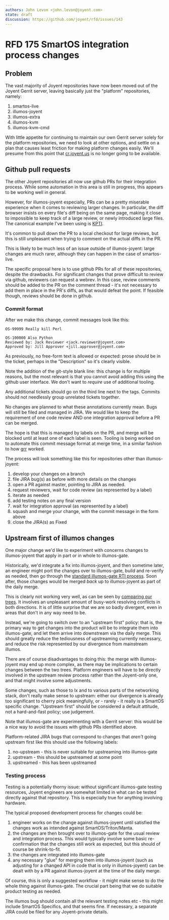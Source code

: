 ```yaml
---
authors: John Levon <john.levon@joyent.com>
state: draft
discussion: https://github.com/joyent/rfd/issues/143
---
```


<!--
    This Source Code Form is subject to the terms of the Mozilla Public
    License, v. 2.0. If a copy of the MPL was not distributed with this
    file, You can obtain one at http://mozilla.org/MPL/2.0/.
-->

<!--
    Copyright 2019 Joyent, Inc.
-->

# RFD 175 SmartOS integration process changes

## Problem

The vast majority of Joyent repositories have now been moved out of the Joyent
Gerrit server, leaving basically just the "platform" repositories, namely:

1. smartos-live
1. illumos-joyent
1. illumos-extra
1. illumos-kvm
1. illumos-kvm-cmd

With little appetite for continuing to maintain our own Gerrit server solely for
the platform repositories, we need to look at other options, and settle on a
plan that causes least friction for making platform changes easily. We'll
presume from this point that [cr.joyent.us](https://cr.joyent.us/) is no longer
going to be available.

## Github pull requests

The other Joyent repositories all now use github PRs for their integration
process. While some automation in this area is still in progress, this appears
to be working well in general.

However, for illumos-joyent especially, PRs can be a pretty miserable experience
when it comes to reviewing larger changes. In particular, the diff browser
insists on every file's diff being on the same page, making it close to
impossible to keep track of a large review, or newly introduced large files. The
canonical example I've been using is
[KPTI](https://github.com/illumos/illumos-gate/commit/74ecdb5171c9f3673b9393b1a3dc6f3a65e93895#diff-9ddb7d82a1170d4cf11ae141b03511b6).

It's common to pull down the PR to a local checkout for large reviews, but this
is still unpleasant when trying to comment on the actual diffs in the PR.

This is likely to be much less of an issue outside of illumos-joyent: large changes
are much rarer, although they can happen in the case of smartos-live.

The specific proposal here is to use github PRs for all of these repositories,
despite the drawbacks. For significant changes that prove difficult to review
via github, reviewers can request a webrev. In this case, review comments should
be added to the PR on the comment thread - it's not necessary to add them in
place in the PR's diffs, as that would defeat the point. If feasible though,
reviews should be done in github.

### Commit format

After we make this change, commit messages look like this:

```
OS-99999 Really kill Perl

OS-100000 Also Python
Reviewed by: Jack Reviewer <jack.reviewer@joyent.com>
Approved by: Jill Approver <jill.approver@joyent.com>
```

As previously, no free-form text is allowed or expected: prose should be in the ticket,
perhaps in the "Description" so it's clearly visible.

Note the addition of the git-style blank line: this change is for multiple reasons, but
the most relevant is that you cannot avoid adding this using the github user interface.
We don't want to *require* use of additional tooling.

Any additional tickets should go on the third line next to the tags. Commits should not
needlessly group unrelated tickets together.

No changes are planned to what these annotations currently mean. Bugs will still be
filed and managed in JIRA. We would like to keep the requirement of one code review
AND one integration approval before a PR can be merged.

The hope is that this is managed by labels on the PR, and merge will be blocked until
at least one of each label is seen. Tooling is being worked on to automate this commit
message format at merge time, in a similar fashion to how
[grr](https://github.com/joyent/grr) worked.

The process will look something like this for repositories other than illumos-joyent:

1. develop your changes on a branch
1. file JIRA bug(s) as before with more details on the changes
1. open a PR against master, pointing to JIRA as needed.
1. request reviewers, wait for code review (as represented by a label)
1. iterate as needed
1. add testing notes on any final version
1. wait for integration approval (as represented by a label)
1. squash and merge your change, with the commit message in the form above
1. close the JIRA(s) as Fixed

## Upstream first of illumos changes

One major change we'd like to experiment with concerns changes to illumos-joyent
that apply in part or in whole to illumos-gate.

Historically, we'd integrate a fix into illumos-joyent, and then sometime later,
an engineer might port the changes over to illumos-gate, build and re-verify as
needed, then go through the [standard illumos-gate RTI
process](https://illumos.org/books/dev/integrating.html). Soon after, those
changes would be merged *back* up to illumos-joyent as part of the daily merge.

This is clearly not working very well, as can be seen by [comparing our
trees](https://us-east.manta.joyent.com/Joyent_Dev/public/webrevs/platform-upstream-webrev/index.html).
It involves an unpleasant amount of busy-work resolving conflicts in both
directions. It is of little surprise that we are so badly divergent, even in
areas that don't in any way need to be.

Instead, we're going to switch over to an "upstream first" policy: that is, the
primary way to get changes into the product will be to integrate them into
illumos-gate, and let them arrive into downstream via the daily merge. This
should greatly reduce the tediousness of upstreaming currently necessary, and
reduce the risk represented by our divergence from mainstream illumos.

There are of course disadvantages to doing this: the merge with illumos-joyent
may end up more complex, as there may be implications to certain changes between
the two trees. Platform engineers will have to be directly involved in the
upstream review process rather than the Joyent-only one, and that might involve
some adjustments.

Some changes, such as those to lx and to various parts of the networking stack,
don't really make sense to upstream: either our divergence is already too significant
to cherry pick meaningfully, or - rarely - it really is a SmartOS specific change.
"Upstream first" should be considered a default attitude, not a hard-and-fast
policy; use judgement.

Note that illumos-gate are experimenting with a Gerrit server: this would be a
nice way to avoid the issues with github PRs identified above.

Platform-related JIRA bugs that correspond to changes that *aren't* going upstream
first like this should use the following labels:

1. no-upstream - this is never suitable for upstreaming into illumos-gate
1. upstream - this should be upstreamed at some point
1. upstreamed - this has been upstreamed

### Testing process

Testing is a potentially thorny issue: without significant illumos-gate testing
resources, Joyent engineers are somewhat limited in what can be tested directly
against that repository. This is especially true for anything involving
hardware.

The typical proposed development process for changes could be:

1. engineer works on the change against illumos-joyent until satisfied the
changes work as intended against SmartOS/Triton/Manta.
1. the changes are then brought over to illumos-gate for the usual review and
integration process. This would typically involve some basic re-confirmation
that the changes still work as expected, but this should of course be
shrink-to-fit.
1. the changes are integrated into illumos-gate
1. any necessary "glue" for merging them into illumos-joyent (such as adjusting
for a changed API in code that is only in illumos-joyent) can be dealt with by
a PR against illumos-joyent at the time of the daily merge.

Of course, this is only a suggested workflow - it might make sense to do the
whole thing against illumos-gate. The crucial part being that we do suitable product
testing as needed.

The illumos bug should contain all the relevant testing notes etc - this might
include SmartOS Specifics, and that seems fine. If necessary, a separate JIRA
could be filed for any Joyent-private details.
